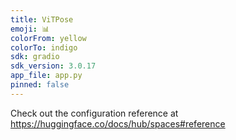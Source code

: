 ```yaml
---
title: ViTPose
emoji: 📊
colorFrom: yellow
colorTo: indigo
sdk: gradio
sdk_version: 3.0.17
app_file: app.py
pinned: false
---
```


Check out the configuration reference at https://huggingface.co/docs/hub/spaces#reference
